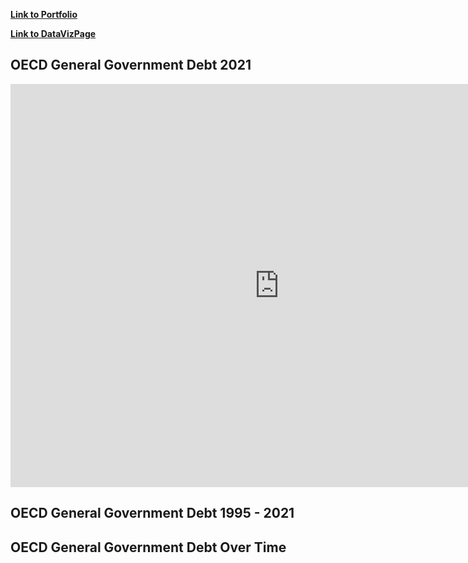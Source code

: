 [**Link to Portfolio**](https://mahrukh-k.github.io/Portfolio/)

[**Link to DataVizPage**](https://mahrukh-k.github.io/Portfolio/dataviz2.html)

## OECD General Government Debt 2021

<iframe src="https://data.oecd.org/chart/6S5r" width="860" height="645" style="border: 0" mozallowfullscreen="true" webkitallowfullscreen="true" allowfullscreen="true"><a href="https://data.oecd.org/chart/6S5r" target="_blank">OECD Chart: General government debt, Total, % of GDP, Annual, 2021</a></iframe>

## OECD General Government Debt 1995 - 2021

<div class="flourish-embed flourish-chart" data-src="visualisation/11701494"><script src="https://public.flourish.studio/resources/embed.js"></script></div>

## OECD General Government Debt Over Time

<div class="flourish-embed flourish-scatter" data-src="visualisation/11702433"><script src="https://public.flourish.studio/resources/embed.js"></script></div>
